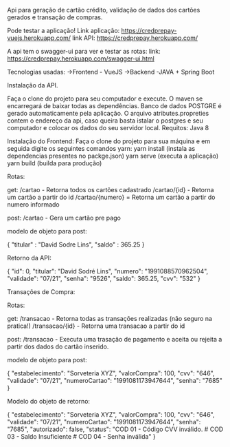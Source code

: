 Api para geração de cartão crédito, validação de dados dos cartões gerados e transação de compras. 

Pode testar a aplicação! 
Link aplicação: https://credprepay-vuejs.herokuapp.com/
link API: https://credprepay.herokuapp.com/

A api tem o swagger-ui para ver e testar as rotas:
link: https://credprepay.herokuapp.com/swagger-ui.html


Tecnologias usadas: 
->Frontend - VueJS
->Backend -JAVA + Spring Boot

Instalação da API.

Faça o clone do projeto para seu computador e execute. O maven se encarregará de baixar todas as dependências.
Banco de dados POSTGRE é gerado automaticamente pela aplicação.
O arquivo atributes.propreties contem o endereço da api, caso queira basta istalar o postgres e seu computador e colocar os dados do seu servidor local.
Requitos: Java 8

Instalação do Frontend:
Faça o clone do projeto para sua máquina e em seguida digite os seguintes comandos yarn:
yarn install (instala as dependencias presentes no packge.json)
yarn serve (executa a aplicação)
yarn build  (builda para produção)

Rotas: 

get:
/cartao - Retorna todos os cartões cadastrado
/cartao/{id} - Retorna um cartão a partir do id
/cartao/{numero} = Retorna um cartão a partir do numero informado


post:
/cartao - Gera um cartão pre pago

modelo de objeto para post:

{
  "titular" : "David Sodre Lins",
  "saldo" : 365.25
}

Retorno da API:

{
    "id": 0,
    "titular": "David Sodré Lins",
    "numero": "1991088570962504",
    "validade": "07/21",
    "senha": "9526",
    "saldo": 365.25,
    "cvv": "532"
}


Transações de Compra:

Rotas: 

get:
/transacao - Retorna todas as transações realizadas (não seguro na pratica!)
/transacao/{id} - Retorna uma transacao a partir do id


post:
/transacao - Executa uma trasação de pagamento e aceita ou rejeita a partir dos dados do cartão inserido.

modelo de objeto para post:

{
        "estabelecimento": "Sorveteria XYZ",
        "valorCompra": 100,
    	  "cvv": "646",
	      "validade": "07/21",
        "numeroCartao": "1991081173947644",
    	  "senha": "7685"
}

Modelo do objeto de retorno:

{
    "estabelecimento": "Sorveteria XYZ",
    "valorCompra": 100,
    "cvv": "646",
    "validade": "07/21",
    "numeroCartao": "1991081173947644",
    "senha": "7685",
    "autorizado": false,
    "status": "COD 01 - Código CVV inválido. # COD 03 - Saldo Insuficiente # COD 04 - Senha inválida"
 }
